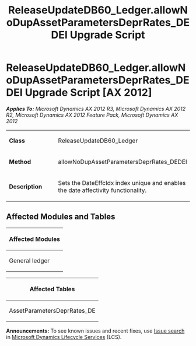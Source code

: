 ﻿---
title: ReleaseUpdateDB60_Ledger.allowNoDupAssetParametersDeprRates_DEDEI Upgrade Script
TOCTitle: ReleaseUpdateDB60_Ledger.allowNoDupAssetParametersDeprRates_DEDEI Upgrade Script
ms:assetid: 60e17559-5254-c860-a9c5-bef2a8fa8c48
ms:mtpsurl: https://msdn.microsoft.com/en-us/library/JJ719068(v=AX.60)
ms:contentKeyID: 49708608
ms.date: 05/18/2015
mtps_version: v=AX.60
---

# ReleaseUpdateDB60\_Ledger.allowNoDupAssetParametersDeprRates\_DEDEI Upgrade Script [AX 2012]


_**Applies To:** Microsoft Dynamics AX 2012 R3, Microsoft Dynamics AX 2012 R2, Microsoft Dynamics AX 2012 Feature Pack, Microsoft Dynamics AX 2012_

<table>
<colgroup>
<col style="width: 50%" />
<col style="width: 50%" />
</colgroup>
<tbody>
<tr class="odd">
<td><p><strong>Class</strong></p></td>
<td><p>ReleaseUpdateDB60_Ledger</p></td>
</tr>
<tr class="even">
<td><p><strong>Method</strong></p></td>
<td><p>allowNoDupAssetParametersDeprRates_DEDEI</p></td>
</tr>
<tr class="odd">
<td><p><strong>Description</strong></p></td>
<td><p>Sets the DateEffcIdx index unique and enables the date affectivity functionality.</p></td>
</tr>
</tbody>
</table>


## Affected Modules and Tables

<table>
<colgroup>
<col style="width: 100%" />
</colgroup>
<thead>
<tr class="header">
<th><p>Affected Modules</p></th>
</tr>
</thead>
<tbody>
<tr class="odd">
<td><p>General ledger</p></td>
</tr>
</tbody>
</table>


<table>
<colgroup>
<col style="width: 100%" />
</colgroup>
<thead>
<tr class="header">
<th><p>Affected Tables</p></th>
</tr>
</thead>
<tbody>
<tr class="odd">
<td><p>AssetParametersDeprRates_DE</p></td>
</tr>
</tbody>
</table>

  
**Announcements:** To see known issues and recent fixes, use [Issue search](http://go.microsoft.com/fwlink/?linkid=389258) in [Microsoft Dynamics Lifecycle Services](http://go.microsoft.com/fwlink/?linkid=306505) (LCS).

